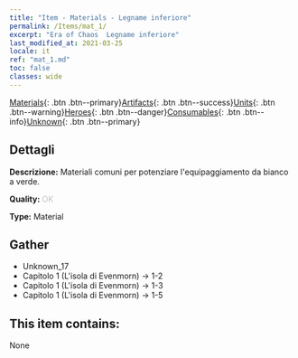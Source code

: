 ```yaml
---
title: "Item - Materials - Legname inferiore"
permalink: /Items/mat_1/
excerpt: "Era of Chaos  Legname inferiore"
last_modified_at: 2021-03-25
locale: it
ref: "mat_1.md"
toc: false
classes: wide
---
```

 [Materials](/it/Items/){: .btn .btn--primary}[Artifacts](/it/Items/Artifacts/){: .btn .btn--success}[Units](/it/Items/Units/){: .btn .btn--warning}[Heroes](/it/Items/Heroes/){: .btn .btn--danger}[Consumables](/it/Items/Consumables/){: .btn .btn--info}[Unknown](/it/Items/Unknown/){: .btn .btn--primary}

## Dettagli
 **Descrizione:** Materiali comuni per potenziare l'equipaggiamento da bianco a verde.

 **Quality:** <span style="color: #C0C0C0">OK</span>

 **Type:** Material

## Gather

*    Unknown_17 
*    Capitolo 1 (L'isola di Evenmorn) -> 1-2 
*    Capitolo 1 (L'isola di Evenmorn) -> 1-3 
*    Capitolo 1 (L'isola di Evenmorn) -> 1-5 

## This item contains:

  None

